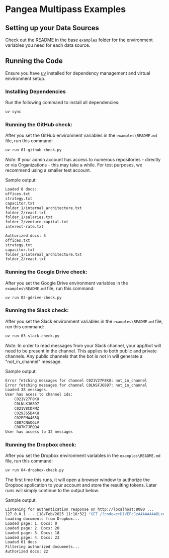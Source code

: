 # Pangea Multipass Examples

## Setting up your Data Sources

Check out the README in the base `examples` folder for the environment variables you need for each data source. 

## Running the Code

Ensure you have [uv](https://docs.astral.sh/uv/) installed for dependency
management and virtual environment setup.

### Installing Dependencies

Run the following command to install all dependencies:

```bash
uv sync
```

### Running the GitHub check:

After you set the GitHub environment variables in the `examples\README.md` file, run this command:

```bash
uv run 01-github-check.py
```

*Note:* If your admin account has access to numerous repositories - directly or via Organizations - this may take a while. For test purposes, we recommend using a smaller test account.

Sample output:

```bash
Loaded 8 docs:
offices.txt 
strategy.txt 
capacitor.txt 
folder_1/internal_architecture.txt 
folder_2/react.txt 
folder_1/salaries.txt 
folder_2/venture-capital.txt 
interest-rate.txt 

Authorized docs: 5
offices.txt 
strategy.txt 
capacitor.txt 
folder_1/internal_architecture.txt 
folder_2/react.txt
```

### Running the Google Drive check:

After you set the Google Drive environment variables in the `examples\README.md` file, run this command:

```bash
uv run 02-gdrive-check.py
```


### Running the Slack check:

After you set the Slack environment variables in the `examples\README.md` file, run this command:

```bash
uv run 03-slack-check.py
```

*Note:* In order to read messages from your Slack channel, your app/bot will need to be present in the channel. This applies to both public and private channels. Any public channels that the bot is not in will generate a "not_in_channel" message.

Sample output:

```bash
Error fetching messages for channel C021V27F8KU: not_in_channel
Error fetching messages for channel C0LNSFJ6897: not_in_channel
Loaded 38 messages.
User has acess to channel ids:
	C021V27F8KU
	C0LNLKJ6897
	C021V8CDFMZ
	C029J65B4KH
	C02PFMW465Q
	C087CNAQGLV
	C087K7JPQQ4
User has access to 32 messages
```

### Running the Dropbox check:

After you set the Dropbox environment variables in the `examples\README.md` file, run this command:

```bash
uv run 04-dropbox-check.py 
```

The first time this runs, it will open a browser window to authorize the Dropbox application to your account and store the resulting tokens. Later runs will simply continue to the output below.

Sample output:

```bash
Listening for authentication response on http://localhost:8080 ...
127.0.0.1 - - [18/Feb/2025 11:18:32] "GET /?code=crD1VEFcJzAAAAAAAABLxoiqCA5-LbgQiaGWQR2R3gA HTTP/1.1" 200 -
Loading documents from Dropbox...
Loaded page: 1. Docs: 0
Loaded page: 2. Docs: 20
Loaded page: 3. Docs: 18
Loaded page: 4. Docs: 23
Loaded 61 docs
Filtering authorized documents...
Authorized docs: 22
```
